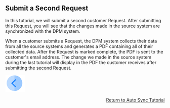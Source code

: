 ## Submit a Second Request

In this tutorial, we will submit a second customer Request. After submitting this Request, you will see that the changes made in the source system are synchronized with the DPM system.  

When a customer submits a Request, the DPM system collects their data from all the source systems and generates a PDF containing all of their collected data. After the Request is marked complete, the PDF is sent to the customer's email address. The change we made in the source system during the last tutorial will display in the PDF the customer receives after submitting the second Request.  


[![Previous](../images/Previous.png)]( 03_06_Auto_Sync_Change_Your_Data.md)[<p align="right"> Return to Auto Sync Tutorial</p>]( 03_01_Auto_Sync_Data_Tutorial.md)
